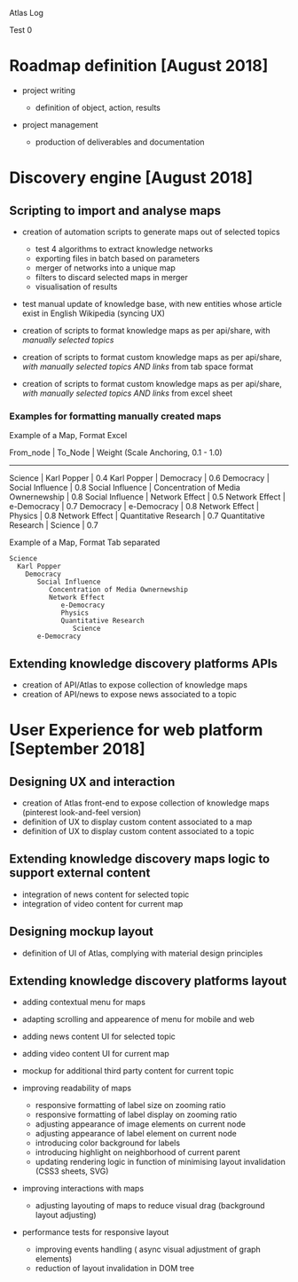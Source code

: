 Atlas Log


Test 0


# Roadmap definition  [August 2018]

- project writing
  - definition of object, action, results

- project management
  - production of deliverables and documentation


# Discovery engine [August 2018]

## Scripting to import and analyse maps

- creation of automation scripts to generate maps out of selected topics
  - test 4 algorithms to extract knowledge networks
  - exporting files in batch based on parameters
  - merger of networks into a unique map 
  - filters to discard selected maps in merger
  - visualisation of results

- test manual update of knowledge base, with new entities whose article exist in English Wikipedia (syncing UX)

- creation of scripts to format knowledge maps as per api/share, with *manually selected topics*
- creation of scripts to format custom knowledge maps as per api/share, *with manually selected topics AND links* from tab space format
- creation of scripts to format custom knowledge maps as per api/share, *with manually selected topics AND links* from excel sheet

### Examples for formatting manually created maps

Example of a Map, Format Excel

From_node | To_Node | Weight (Scale Anchoring, 0.1 - 1.0)
---------   -------   -----------------------------------
Science | Karl Popper | 0.4
Karl Popper | Democracy | 0.6
Democracy | Social Influence | 0.8
Social Influence | Concentration of Media Ownernewship | 0.8
Social Influence | Network Effect | 0.5
Network Effect | e-Democracy | 0.7
Democracy | e-Democracy | 0.8
Network Effect | Physics | 0.8
Network Effect | Quantitative Research | 0.7
Quantitative Research | Science | 0.7

Example of a Map, Format Tab separated

```
Science
  Karl Popper
    Democracy
       Social Influence
          Concentration of Media Ownernewship
          Network Effect
             e-Democracy
             Physics
             Quantitative Research
                Science
       e-Democracy
```



## Extending knowledge discovery platforms APIs 

- creation of API/Atlas to expose collection of knowledge maps
- creation of API/news to expose news associated to a topic


# User Experience for web platform [September 2018]

## Designing UX and interaction 

- creation of Atlas front-end to expose collection of knowledge maps (pinterest look-and-feel version)
- definition of UX to display custom content associated to a map
- definition of UX to display custom content associated to a topic

## Extending knowledge discovery maps logic to support external content
- integration of news content for selected topic 
- integration of video content for current map

## Designing mockup layout
- definition of UI of Atlas, complying with material design principles

## Extending knowledge discovery platforms layout
- adding contextual menu for maps
- adapting scrolling and appearence of menu for mobile and web
- adding news content UI for selected topic
- adding video content UI for current map
- mockup for additional third party content for current topic

- improving readability of maps
  - responsive formatting of label size on zooming ratio
  - responsive formatting of label display on zooming ratio
  - adjusting appearance of image elements on current node
  - adjusting appearance of label element on current node
  - introducing color background for labels
  - introducing highlight on neighborhood of current parent
  - updating rendering logic in function of minimising layout invalidation (CSS3 sheets, SVG)

- improving interactions with maps
  - adjusting layouting of maps to reduce visual drag (background layout adjusting) 

- performance tests for responsive layout 
  - improving events handling ( async visual adjustment of graph elements)
  - reduction of layout invalidation in DOM tree 



